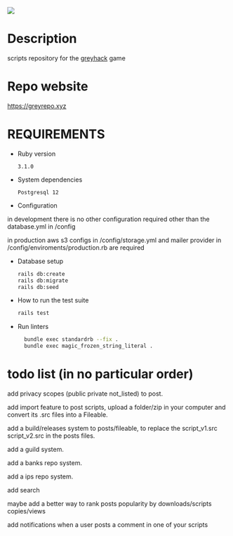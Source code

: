 ![](https://i.imgur.com/imxw85B.png)

# Description

scripts repository for the [greyhack](https://store.steampowered.com/app/605230/Grey_Hack/) game

# Repo website
https://greyrepo.xyz

# REQUIREMENTS


* Ruby version

  ```
  3.1.0
  ```

* System dependencies

  ```
  Postgresql 12
  ```

* Configuration

in development there is no other configuration required other than the database.yml in /config

in production aws s3 configs in /config/storage.yml and mailer provider in /config/enviroments/production.rb are required


* Database setup

  ```sh
  rails db:create
  rails db:migrate
  rails db:seed
  ```

* How to run the test suite

  ```sh
  rails test
  ```

* Run linters

  ```sh
    bundle exec standardrb --fix .
    bundle exec magic_frozen_string_literal .
  ```

# todo list (in no particular order)

add privacy scopes (public private not_listed) to post.

add import feature to post scripts, upload a folder/zip in your computer and convert its .src files into a Fileable.

add a build/releases system to posts/fileable, to replace the script_v1.src script_v2.src in the posts files.

add a guild system.

add a banks repo system.

add a ips repo system.

add search

maybe add a better way to rank posts popularity by downloads/scripts copies/views

add notifications when a user posts a comment in one of your scripts